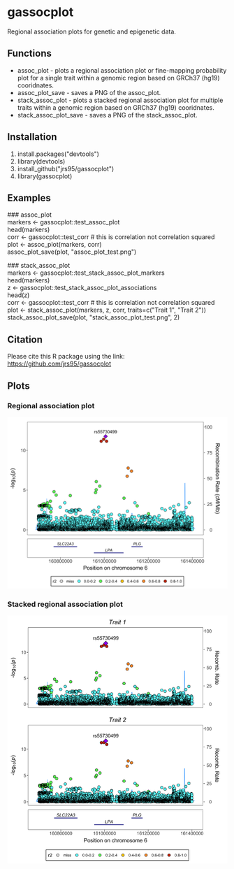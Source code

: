 # gassocplot
Regional association plots for genetic and epigenetic data.

## Functions
* assoc_plot - plots a regional association plot or fine-mapping probability plot for a single trait within a genomic region based on GRCh37 (hg19) cooridnates.  
* assoc_plot_save - saves a PNG of the assoc_plot.  
* stack_assoc_plot - plots a stacked regional association plot for multiple traits within a genomic region based on GRCh37 (hg19) cooridnates.  
* stack_assoc_plot_save - saves a PNG of the stack_assoc_plot.  

## Installation
1. install.packages("devtools")
2. library(devtools) 
3. install_github("jrs95/gassocplot")
4. library(gassocplot)

## Examples
\#\#\# assoc_plot  
markers <- gassocplot::test_assoc_plot  
head(markers)  
corr <- gassocplot::test_corr # this is correlation not correlation squared  
plot <- assoc_plot(markers, corr)   
assoc_plot_save(plot, "assoc_plot_test.png")  

\#\#\# stack_assoc_plot  
markers <- gassocplot::test_stack_assoc_plot_markers  
head(markers)  
z <- gassocplot::test_stack_assoc_plot_associations  
head(z)  
corr <- gassocplot::test_corr # this is correlation not correlation squared  
plot <- stack_assoc_plot(markers, z, corr, traits=c("Trait 1", "Trait 2"))  
stack_assoc_plot_save(plot, "stack_assoc_plot_test.png", 2)

## Citation
Please cite this R package using the link: https://github.com/jrs95/gassocplot

## Plots

### Regional association plot
![](https://raw.githubusercontent.com/jrs95/utilities/master/assoc_plot_test.png?raw=true)

### Stacked regional association plot
![](https://raw.githubusercontent.com/jrs95/utilities/master/stack_assoc_plot_test.png?raw=true)
